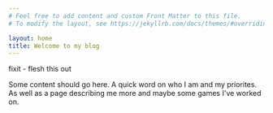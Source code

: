 ```yaml
---
# Feel free to add content and custom Front Matter to this file.
# To modify the layout, see https://jekyllrb.com/docs/themes/#overriding-theme-defaults

layout: home
title: Welcome to my blog
---
```


fixit - flesh this out

Some content should go here. A quick word on who I am and my priorites. As well as a page describing me more and maybe some games I've worked on.

